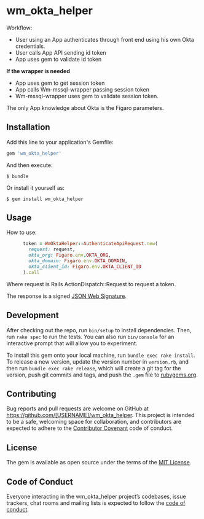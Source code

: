 # wm_okta_helper


Workflow:
 - User using an App authenticates through front end using his own Okta credentials.
 - User calls App API sending id token
 - App uses gem to validate id token

**If the wrapper is needed**
 - App uses gem to get session token
 - App calls Wm-mssql-wrapper  passing session token
 - Wm-mssql-wrapper uses gem to validate session token.

The only App knowledge about Okta is the Figaro parameters.


## Installation

Add this line to your application's Gemfile:

```ruby
gem 'wm_okta_helper'
```

And then execute:

    $ bundle

Or install it yourself as:

    $ gem install wm_okta_helper

## Usage

How to use:

```ruby
      token = WmOktaHelper::AuthenticateApiRequest.new(
        request: request,
        okta_org: Figaro.env.OKTA_ORG,
        okta_domain: Figaro.env.OKTA_DOMAIN,
        okta_client_id: Figaro.env.OKTA_CLIENT_ID
      ).call
```

Where request is Rails ActionDispatch::Request to request a token.

The response is a signed [JSON Web Signature](https://github.com/nov/json-jwt/wiki/JWS).

## Development

After checking out the repo, run `bin/setup` to install dependencies. Then, run `rake spec` to run the tests. You can also run `bin/console` for an interactive prompt that will allow you to experiment.

To install this gem onto your local machine, run `bundle exec rake install`. To release a new version, update the version number in `version.rb`, and then run `bundle exec rake release`, which will create a git tag for the version, push git commits and tags, and push the `.gem` file to [rubygems.org](https://rubygems.org).

## Contributing

Bug reports and pull requests are welcome on GitHub at https://github.com/[USERNAME]/wm_okta_helper. This project is intended to be a safe, welcoming space for collaboration, and contributors are expected to adhere to the [Contributor Covenant](http://contributor-covenant.org) code of conduct.

## License

The gem is available as open source under the terms of the [MIT License](https://opensource.org/licenses/MIT).

## Code of Conduct

Everyone interacting in the wm_okta_helper project’s codebases, issue trackers, chat rooms and mailing lists is expected to follow the [code of conduct](https://github.com/[USERNAME]/wm_okta_helper/blob/master/CODE_OF_CONDUCT.md).





